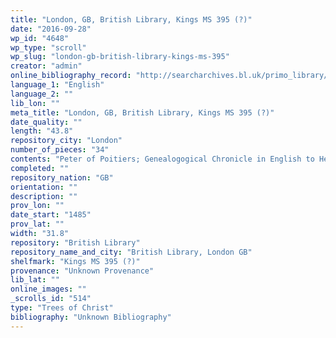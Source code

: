 ```yaml
---
title: "London, GB, British Library, Kings MS 395 (?)"
date: "2016-09-28"
wp_id: "4648"
wp_type: "scroll"
wp_slug: "london-gb-british-library-kings-ms-395"
creator: "admin"
online_bibliography_record: "http://searcharchives.bl.uk/primo_library/libweb/action/display.do?fn=display&vid=IAMS_VU2&afterPDS=true&doc=IAMS040-002017349"
language_1: "English"
language_2: ""
lib_lon: ""
meta_title: "London, GB, British Library, Kings MS 395 (?)"
date_quality: ""
length: "43.8"
repository_city: "London"
number_of_pieces: "34"
contents: "Peter of Poitiers; Genealogogical Chronicle in English to Henry VII (?), continued to Edward VI. Begins with a translation of the Latin chronicle from Adam to Christ which begins \"Considerans historiae sacrae prolixitatem.\""
completed: ""
repository_nation: "GB"
orientation: ""
description: ""
prov_lon: ""
date_start: "1485"
prov_lat: ""
width: "31.8"
repository: "British Library"
repository_name_and_city: "British Library, London GB"
shelfmark: "Kings MS 395 (?)"
provenance: "Unknown Provenance"
lib_lat: ""
online_images: ""
_scrolls_id: "514"
type: "Trees of Christ"
bibliography: "Unknown Bibliography"
---
```



